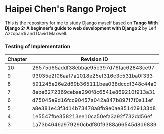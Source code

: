 # Haipei Chen's Rango Project
This is the repository for me to study Django myself based on **Tango With Django 2: A beginner’s guide to web development with Django 2** by Leif Azzopardi and David Maxwell.

### Testing of Implementation

| Chapter  | Revision ID |
| ------------- | ------------- |
| 10  | 26575d65addf38ebbae95c397d76fac62843ce97  |
| 9  | 93035e2f06aaf7a1018e25ef316c3c531ba0f333 |
| 8  | 591245e26e2d69b365111bea038dccdf348c44a0  |
| 7  | 8ebe6272369cebaa290f8c6541e869210f913a31  |
| 6  | d75045e9d16fcc90457a042a847b897f7f0a11ef  |
| 5  | a8e381e43f3d14b73478a8fb9e0ae851429133d8 |
| 4  | 1e5547fbe358213ee10ca50efa3a92f732dd56ef  |
| 3  | 1a73b4646a979290cbdf80f9388a66545d8d6839  |

